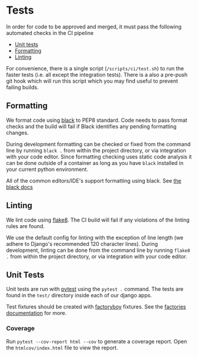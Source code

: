 # Tests

In order for code to be approved and merged, it must pass the following automated checks in the CI pipeline

* [Unit tests](#unit-tests)
* [Formatting](#formatting)
* [Linting](#linting)

For convenience, there is a single script (`/scripts/ci/test.sh`) to run the faster tests (i.e. all except the integration tests). There is a also a pre-push git hook which will run this script which you may find useful to prevent failing builds.

## Formatting

We format code using [black](https://github.com/psf/black) to PEP8 standard.
Code needs to pass format checks and the build will fail if Black identifies any pending formatting changes.

During development formatting can be checked or fixed from the command line by running `black .` from within the project directory, or via integration with your code editor.
Since formatting checking uses static code analysis it can be done outside of a container as long as you have `black` installed in your current python environment.

All of the common editors/IDE's support formatting using black. See [the black docs](https://black.readthedocs.io/en/stable/editor_integration.html)

## Linting

We lint code using [flake8](http://flake8.pycqa.org/en/latest/index.html). The CI build will fail if any violations of the linting rules are found.

We use the default config for linting with the exception of line length (we adhere to Django's recommended 120 character lines).
During development, linting can be done from the command line by running `flake8 .` from within the project directory, or via integration with your code editor.

## Unit Tests

Unit tests are run with [pytest](https://docs.pytest.org/en/latest/) using the `pytest .` command. The tests are found in the `test/` directory inside each of our django apps.

Test fixtures should be created with [factoryboy](https://factoryboy.readthedocs.io/en/latest/) fixtures. See the [factories documentation](./factories.md) for more.

### Coverage

Run `pytest --cov-report html --cov` to generate a coverage report. Open the `htmlcov/index.html` file to view the report.
